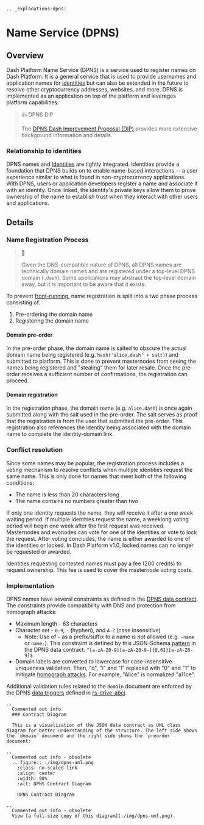 ```{eval-rst}
.. _explanations-dpns:
```

# Name Service (DPNS)

## Overview

Dash Platform Name Service (DPNS) is a service used to register names on Dash Platform. It is a general service that is used to provide usernames and application names for [identities](../explanations/identity.md) but can also be extended in the future to resolve other cryptocurrency addresses, websites, and more. DPNS is implemented as an application on top of the platform and leverages platform capabilities.

> 👍 DPNS DIP
>
> The [DPNS Dash Improvement Proposal (DIP)](https://github.com/dashpay/dips/blob/master/dip-0012.md) provides more extensive background information and details.

### Relationship to identities

DPNS names and [Identities](../explanations/identity.md) are tightly integrated. Identities provide a foundation that DPNS builds on to enable name-based interactions -- a user experience similar to what is found in non-cryptocurrency applications. With DPNS, users or application developers register a name and associate it with an identity. Once linked, the identity's private keys allow them to prove ownership of the name to establish trust when they interact with other users and applications.

## Details

### Name Registration Process

> 📘
>
> Given the DNS-compatible nature of DPNS, all DPNS names are technically domain names and are registered under a top-level DPNS domain (`.dash`). Some applications may abstract the top-level domain away, but it is important to be aware that it exists.

To prevent [front-running](https://en.wikipedia.org/wiki/Domain_name_front_running), name registration is split into a two phase process consisting of:

1. Pre-ordering the domain name
2. Registering the domain name

#### Domain pre-order

In the pre-order phase, the domain name is salted to obscure the actual domain name being registered (e.g. `hash('alice.dash' + salt)`) and submitted to platform. This is done to prevent masternodes from seeing the names being registered and "stealing" them for later resale. Once the pre-order receives a sufficient number of confirmations, the registration can proceed.

#### Domain registration

In the registration phase, the domain name (e.g. `alice.dash`) is once again submitted along with the salt used in the pre-order. The salt serves as proof that the registration is from the user that submitted the pre-order. This registration also references the identity being associated with the domain name to complete the identity-domain link.

### Conflict resolution

Since some names may be popular, the registration process includes a voting mechanism to resolve conflicts when multiple identities request the same name. This is only done for names that meet both of the following conditions:

* The name is less than 20 characters long
* The name contains no numbers greater than two

If only one identity requests the name, they will receive it after a one week waiting period. If multiple identities request the name, a weeklong voting period will begin one week after the first request was received. Masternodes and evonodes can vote for one of the identities or vote to lock the request. After voting concludes, the name is either awarded to one of the identities or locked. In Dash Platform v1.0, locked names can no longer be requested or awarded.

Identities requesting contested names must pay a fee (200 credits) to request ownership. This fee is used to cover the masternode voting costs.

### Implementation

DPNS names have several constraints as defined in the [DPNS data contract](https://github.com/dashpay/platform/blob/v1.0.0-beta.3/packages/dpns-contract/schema/v1/dpns-contract-documents.json). The constraints provide compatibility with DNS and protection from homograph attacks:

* Maximum length - 63 characters
* Character set - `0-9`, `-` (hyphen), and `A-Z` (case insensitive)
  * Note: Use of `-` as a prefix/suffix to a name is _not_ allowed (e.g. `-name` or `name-`). This constraint is defined by this JSON-Schema [pattern](https://github.com/dashevo/platform/blob/master/packages/dpns-contract/schema/dpns-contract-documents.json#L38) in the DPNS data contract: `^[a-zA-Z0-9][a-zA-Z0-9-]{0,61}[a-zA-Z0-9]$`
* Domain labels are converted to lowercase for case-insensitive uniqueness validation. Then, "o", "i" and "l" replaced with "0" and "1" to mitigate [homograph attacks](https://en.wikipedia.org/wiki/IDN_homograph_attack). For example, "Alice" is normalized "a11ce".

Additional validation rules related to the `domain` document are enforced by the DPNS [data triggers](../explanations/platform-protocol-data-trigger.md) defined in [rs-drive-abci](https://github.com/dashpay/platform/tree/master/packages/rs-drive-abci/src/execution/validation/state_transition/state_transitions/documents_batch/data_triggers/triggers).

```{eval-rst}
..
  Commented out info
  ### Contract Diagram

  This is a visualization of the JSON data contract as UML class diagram for better understanding of the structure. The left side shows the `domain` document and the right side shows the `preorder` document:
```

```{eval-rst}
..
  Commented out info - obsolete
  .. figure:: ./img/dpns-uml.png
    :class: no-scaled-link
    :align: center
    :width: 90%
    :alt: DPNS Contract Diagram

    DPNS Contract Diagram
```

```{eval-rst}
..
  Commented out info - obsolete
  View [a full-size copy of this diagram](./img/dpns-uml.png).
```
